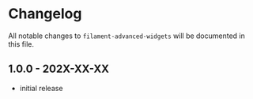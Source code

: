 # Changelog

All notable changes to `filament-advanced-widgets` will be documented in this file.

## 1.0.0 - 202X-XX-XX

- initial release
